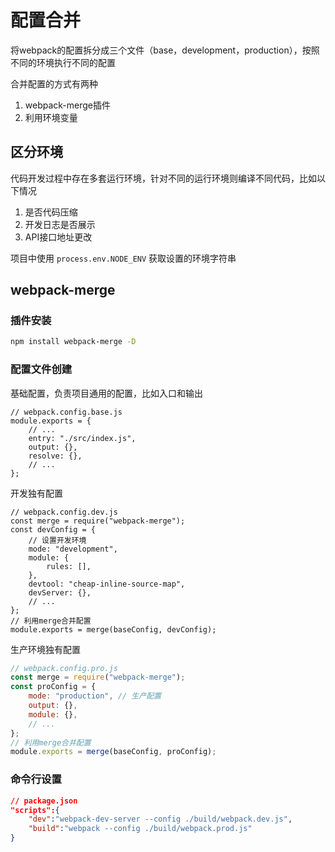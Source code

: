 # 配置合并

将webpack的配置拆分成三个文件（base，development，production），按照不同的环境执行不同的配置

合并配置的方式有两种
1. webpack-merge插件
2. 利用环境变量

## 区分环境

代码开发过程中存在多套运行环境，针对不同的运行环境则编译不同代码，比如以下情况

1. 是否代码压缩
2. 开发日志是否展示
3. API接口地址更改

项目中使用 `process.env.NODE_ENV` 获取设置的环境字符串

## webpack-merge

### 插件安装

```bash
npm install webpack-merge -D
```

### 配置文件创建

 基础配置，负责项目通用的配置，比如入口和输出

```JS
// webpack.config.base.js
module.exports = {
    // ...
    entry: "./src/index.js",
    output: {},
    resolve: {},
    // ...
};
```

开发独有配置
  

```JS
// webpack.config.dev.js 
const merge = require("webpack-merge");
const devConfig = {
    // 设置开发环境
    mode: "development",
    module: {
        rules: [],
    },
    devtool: "cheap-inline-source-map",
    devServer: {},
    // ...
};
// 利用merge合并配置
module.exports = merge(baseConfig, devConfig);
```

生产环境独有配置

```js
// webpack.config.pro.js 
const merge = require("webpack-merge");
const proConfig = {
    mode: "production", // 生产配置
    output: {},
    module: {},
    // ...
};
// 利用merge合并配置
module.exports = merge(baseConfig, proConfig);
```

### 命令行设置

```json
// package.json
"scripts":{
    "dev":"webpack-dev-server --config ./build/webpack.dev.js",
    "build":"webpack --config ./build/webpack.prod.js"
}
```
